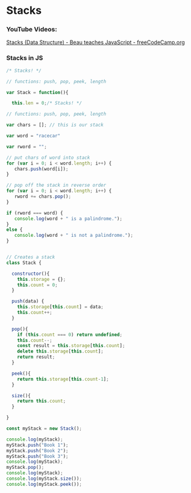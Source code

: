 # Stacks

### YouTube Videos:

[Stacks (Data Structure) - Beau teaches JavaScript - freeCodeCamp.org](https://www.youtube.com/watch?v=Gj5qBheGOEo&list=PLWKjhJtqVAbkso-IbgiiP48n-O-JQA9PJ)

### Stacks in JS

```JavaScript
/* Stacks! */

// functions: push, pop, peek, length

var Stack = function(){

  this.len = 0;/* Stacks! */

// functions: push, pop, peek, length

var chars = []; // this is our stack

var word = "racecar"

var rword = "";

// put chars of word into stack
for (var i = 0; i < word.length; i++) {
   chars.push(word[i]);
}

// pop off the stack in reverse order
for (var i = 0; i < word.length; i++) {
   rword += chars.pop();
}

if (rword === word) {
   console.log(word + " is a palindrome.");
}
else {
   console.log(word + " is not a palindrome.");
}

```

```JavaScript

// Creates a stack
class Stack {

  constructor(){
    this.storage = {};
    this.count = 0;
  }

  push(data) {
    this.storage[this.count] = data;
    this.count++;
  }

  pop(){
    if (this.count === 0) return undefined;
    this.count--;
    const result = this.storage[this.count];
    delete this.storage[this.count];
    return result;
  }

  peek(){
    return this.storage[this.count-1];
  }

  size(){
    return this.count;
  }

}

const myStack = new Stack();

console.log(myStack);
myStack.push("Book 1");
myStack.push("Book 2");
myStack.push("Book 3");
console.log(myStack);
myStack.pop();
console.log(myStack);
console.log(myStack.size());
console.log(myStack.peek());
```
